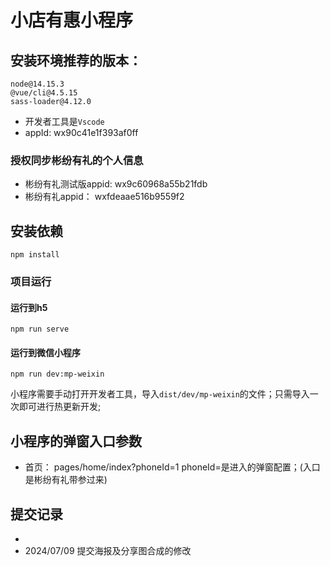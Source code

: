 # 小店有惠小程序

## 安装环境推荐的版本：
```
node@14.15.3
@vue/cli@4.5.15
sass-loader@4.12.0
```
- 开发者工具是`Vscode`
- appId: wx90c41e1f393af0ff


### 授权同步彬纷有礼的个人信息

- 彬纷有礼测试版appid: wx9c60968a55b21fdb
- 彬纷有礼appid： wxfdeaae516b9559f2

## 安装依赖
```
npm install
```

### 项目运行

#### 运行到h5
```
npm run serve
```
#### 运行到微信小程序
```
npm run dev:mp-weixin
```
小程序需要手动打开开发者工具，导入`dist/dev/mp-weixin`的文件；只需导入一次即可进行热更新开发;

## 小程序的弹窗入口参数

- 首页： pages/home/index?phoneId=1
    phoneId=是进入的弹窗配置；(入口是彬纷有礼带参过来)

## 提交记录
- 
- 2024/07/09 提交海报及分享图合成的修改
